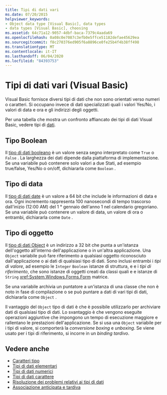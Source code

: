 ```yaml
---
title: Tipi di dati vari
ms.date: 07/20/2015
helpviewer_keywords:
- Object data type [Visual Basic], data types
- data types [Visual Basic], choosing
ms.assetid: 64c71a12-9057-4dbf-baca-7379c4aada69
ms.openlocfilehash: 0a08c0e7087c3efb0e5ffce51182defae45629ea
ms.sourcegitcommit: f8c270376ed905f6a8896ce0fe25b4f4b38ff498
ms.translationtype: MT
ms.contentlocale: it-IT
ms.lasthandoff: 06/04/2020
ms.locfileid: "84393753"
---
```

# <a name="miscellaneous-data-types-visual-basic"></a>Tipi di dati vari (Visual Basic)
Visual Basic fornisce diversi tipi di dati che non sono orientati verso numeri o caratteri. Si occupano invece di dati specializzati quali i valori Yes/No, i valori di data e ora e gli indirizzi degli oggetti.  
  
 Per una tabella che mostra un confronto affiancato dei tipi di dati Visual Basic, vedere tipi di [dati](../../../language-reference/data-types/index.md).  
  
## <a name="boolean-type"></a>Tipo Boolean  
 Il [tipo di dati booleano](../../../language-reference/data-types/boolean-data-type.md) è un valore senza segno interpretato come `True` o `False` . La larghezza dei dati dipende dalla piattaforma di implementazione. Se una variabile può contenere solo valori a due Stati, ad esempio true/false, Yes/No o on/off, dichiararla come `Boolean` .  
  
## <a name="date-type"></a>Tipo di data  
 Il [tipo di dati date](../../../language-reference/data-types/date-data-type.md) è un valore a 64 bit che include le informazioni di data e ora. Ogni incremento rappresenta 100 nanosecondi di tempo trascorso dall'inizio (12:00 AM) del 1 ° gennaio dell'anno 1 nel calendario gregoriano. Se una variabile può contenere un valore di data, un valore di ora o entrambi, dichiararla come `Date` .  
  
## <a name="object-type"></a>Tipo di oggetto  
 Il [tipo di dati Object](../../../language-reference/data-types/object-data-type.md) è un indirizzo a 32 bit che punta a un'istanza dell'oggetto all'interno dell'applicazione o in un'altra applicazione. Una `Object` variabile può fare riferimento a qualsiasi oggetto riconosciuto dall'applicazione o ai dati di qualsiasi tipo di dati. Sono inclusi entrambi i *tipi di valore*, ad esempio le `Integer` `Boolean` istanze di struttura, e e i *tipi di riferimento*, che sono istanze di oggetti creati da classi quali e e istanze di `String` <xref:System.Windows.Forms.Form> matrice.  
  
 Se una variabile archivia un puntatore a un'istanza di una classe che non è noto in fase di compilazione o se può puntare a dati di vari tipi di dati, dichiararla come `Object` .  
  
 Il vantaggio del `Object` tipo di dati è che è possibile utilizzarlo per archiviare dati di qualsiasi tipo di dati. Lo svantaggio è che vengono eseguite operazioni aggiuntive che impongono un tempo di esecuzione maggiore e rallentano le prestazioni dell'applicazione. Se si usa una `Object` variabile per i tipi di valore, si comporterà la *conversione boxing* e *unboxing*. Se viene usato per i tipi di riferimento, si incorre in un *binding tardivo*.  
  
## <a name="see-also"></a>Vedere anche

- [Caratteri tipo](type-characters.md)
- [Tipi di dati elementari](elementary-data-types.md)
- [Tipi di dati numerici](numeric-data-types.md)
- [Tipi di dati carattere](character-data-types.md)
- [Risoluzione dei problemi relativi ai tipi di dati](troubleshooting-data-types.md)
- [Associazione anticipata e tardiva](../early-late-binding/index.md)
